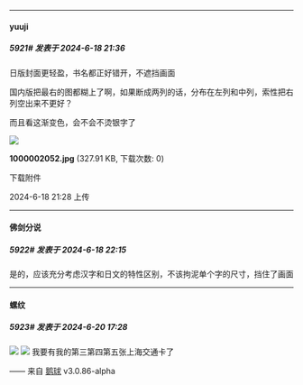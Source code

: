 ﻿
*****

####  yuuji  
##### 5921#       发表于 2024-6-18 21:36

日版封面更轻盈，书名都正好错开，不遮挡画面

国内版把最右的图都糊上了啊，如果断成两列的话，分布在左列和中列，索性把右列空出来不更好？

而且看这渐变色，会不会不烫银字了

<img src="https://img.saraba1st.com/forum/202406/18/212802n9nhg1ba9xurphaa.jpg" referrerpolicy="no-referrer">

<strong>1000002052.jpg</strong> (327.91 KB, 下载次数: 0)

下载附件

2024-6-18 21:28 上传


*****

####  佛剑分说  
##### 5922#       发表于 2024-6-18 22:15

是的，应该充分考虑汉字和日文的特性区别，不该拘泥单个字的尺寸，挡住了画面


*****

####  螺纹  
##### 5923#       发表于 2024-6-20 17:28

<img src="https://p.sda1.dev/18/16f081a7847d038e503f39684d348aad/image.jpg" referrerpolicy="no-referrer">
<img src="https://p.sda1.dev/18/21172e3a75d85da3b5e738ecda79f396/image.jpg" referrerpolicy="no-referrer">
我要有我的第三第四第五张上海交通卡了

—— 来自 [鹅球](https://www.pgyer.com/xfPejhuq) v3.0.86-alpha


